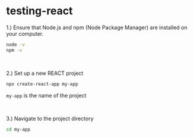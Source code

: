 # testing-react


1.) Ensure that Node.js and npm (Node Package Manager) are installed on your computer.
```bash
node -v
npm -v
```

<br>

2.) Set up a new REACT project
```bash
npx create-react-app my-app
```
```my-app``` is the name of the project

<br>

3.) Navigate to the project directory 
```bash
cd my-app
```

